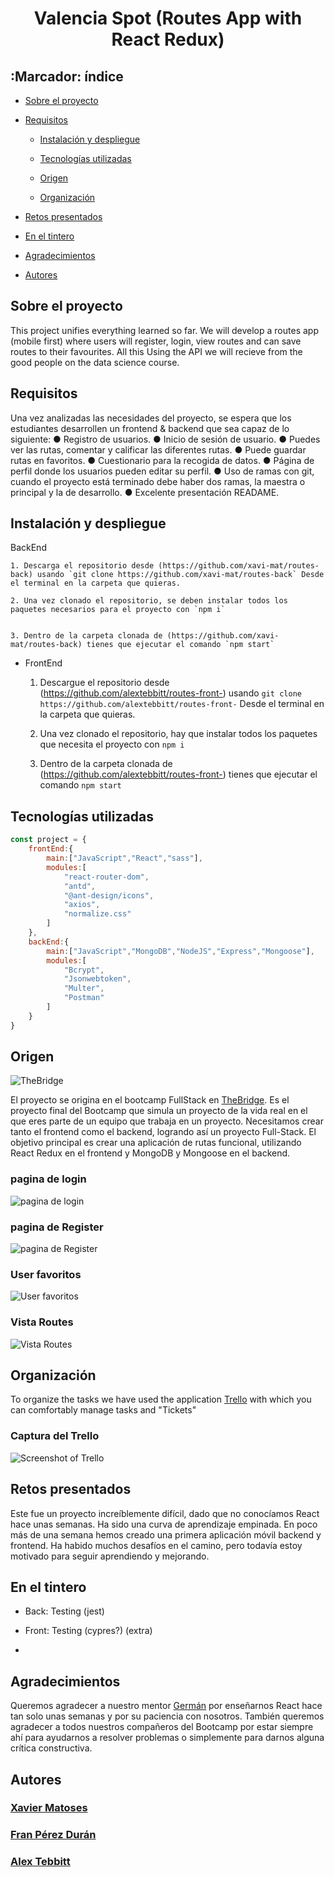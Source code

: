 #  <center>Valencia Spot (Routes App with React Redux)</center> 

 ## :Marcador: índice

 - [Sobre el proyecto](#)

 - [Requisitos](#)

    - [Instalación y despliegue](#)

    - [Tecnologías utilizadas](#)

    - [Origen](#)

    - [Organización](#)

- [Retos presentados](#)

- [En el tintero](#)

- [Agradecimientos](#)

- [Autores](#)



## Sobre el proyecto

This project unifies everything learned so far. We will develop a routes app (mobile first) where users will register, login, view routes and can save routes to their favourites. All this Using the API we will recieve from the good people on the data science course. 

## Requisitos
Una vez analizadas las necesidades del proyecto, se espera
que los estudiantes desarrollen un frontend & backend que sea capaz de lo siguiente:
● Registro de usuarios.
● Inicio de sesión de usuario.
● Puedes ver las rutas, comentar y calificar las diferentes rutas.
● Puede guardar rutas en favoritos.
● Cuestionario para la recogida de datos.
● Página de perfil donde los usuarios pueden editar su perfil.
● Uso de ramas con git, cuando el proyecto está terminado debe haber dos ramas, la maestra o principal y la de desarrollo.
● Excelente presentación READAME.

## Instalación y despliegue

BackEnd

    1. Descarga el repositorio desde (https://github.com/xavi-mat/routes-back) usando `git clone https://github.com/xavi-mat/routes-back` Desde el terminal en la carpeta que quieras.  

    2. Una vez clonado el repositorio, se deben instalar todos los paquetes necesarios para el proyecto con `npm i` 
    

    3. Dentro de la carpeta clonada de (https://github.com/xavi-mat/routes-back) tienes que ejecutar el comando `npm start`

- FrontEnd

    1. Descargue el repositorio desde (https://github.com/alextebbitt/routes-front-) usando `git clone https://github.com/alextebbitt/routes-front-` Desde el terminal en la carpeta que quieras.

    2. Una vez clonado el repositorio, hay que instalar todos los paquetes que necesita el proyecto con `npm i`

    3. Dentro de la carpeta clonada de (https://github.com/alextebbitt/routes-front-) tienes que ejecutar el comando `npm start`

## Tecnologías utilizadas

```JavaScript
const project = {
    frontEnd:{
        main:["JavaScript","React","sass"],
        modules:[
            "react-router-dom",
            "antd",
            "@ant-design/icons",
            "axios",
            "normalize.css"
        ]
    },
    backEnd:{
        main:["JavaScript","MongoDB","NodeJS","Express","Mongoose"],
        modules:[
            "Bcrypt",
            "Jsonwebtoken",
            "Multer",
            "Postman"
        ]
    }
} 
```
 ## Origen

![TheBridge](./assets/thebridgelogo.svg)

El proyecto se origina en el bootcamp FullStack en [TheBridge](https://www.thebridge.tech/). Es el proyecto final del Bootcamp que simula un proyecto de la vida real en el que eres parte de un equipo que trabaja en un proyecto. Necesitamos crear tanto el frontend como el backend, logrando así un proyecto Full-Stack. El objetivo principal es crear una aplicación de rutas funcional, utilizando React Redux en el frontend y MongoDB y Mongoose en el backend.


### pagina de login 
![pagina de login ](./assets/login.png)

### pagina de Register 
![pagina de Register ](./link/goes/here)

### User favoritos
![User favoritos](./assets/favourites.png)

### Vista Routes 
![Vista Routes](./link/goes/here)

## Organización

To organize the tasks we have used the application [Trello](https://trello.com/) with which you can comfortably manage tasks and "Tickets"

### Captura del Trello
![Screenshot of Trello](./assets/Screenshot%202022-07-27%20134100.png)


## Retos presentados

Este fue un proyecto increíblemente difícil, dado que no conocíamos React hace unas semanas. Ha sido una curva de aprendizaje empinada. En poco más de una semana hemos creado una primera aplicación móvil backend y frontend. Ha habido muchos desafíos en el camino, pero todavía estoy motivado para seguir aprendiendo y mejorando. 


## En el tintero

- Back: Testing (jest) 

- Front: Testing (cypres?) (extra)

- 

## Agradecimientos

Queremos agradecer a nuestro mentor [Germán](https://github.com/GeerDev) por enseñarnos React hace tan solo unas semanas y por su paciencia con nosotros. También queremos agradecer a todos nuestros compañeros del Bootcamp por estar siempre ahí para ayudarnos a resolver problemas o simplemente para darnos alguna crítica constructiva.


## Autores

### [Xavier Matoses](https://github.com/xavi-mat)
### [Fran Pérez Durán](https://github.com/franpd8)
### [Alex Tebbitt](https://github.com/alextebbitt)